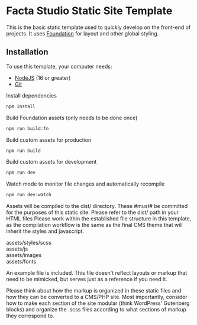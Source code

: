 # Facta Studio Static Site Template

This is the basic static template used to quickly develop on the front-end of projects. It uses [Foundation](http://foundation.zurb.com/sites) for layout and other global styling.

## Installation

To use this template, your computer needs:

- [NodeJS](https://nodejs.org/en/) (16 or greater)
- [Git](https://git-scm.com/)

Install dependencies
```sh
npm install
```

Build Foundation assets (only needs to be done once)
```sh
npm run build:fn
```

Build custom assets for production
```sh
npm run build
```

Build custom assets for development
```sh
npm run dev
```

Watch mode to monitor file changes and automatically recompile
```sh
npm run dev:watch
```


Assets will be compiled to the dist/ directory. These #must# be committed for the purposes of this static site. Please refer to the dist/ path in your HTML files
Please work within the established file structure in this template, as the compilation workflow is the same as the final CMS theme that will inherit the styles and javascript.

assets/styles/scss <br>
assets/js <br>
assets/images <br>
assets/fonts <br>


An example file is included. This file doesn't reflect layouts or markup that need to be mimicked, but serves just as a reference if you need it.

Please think about how the markup is organized in these static files and how they can be converted to a CMS/PHP site. Most importantly, consider how to make each section of the site modular (think WordPress' Gutenberg blocks) and organize the .scss files according to what sections of markup they correspond to.